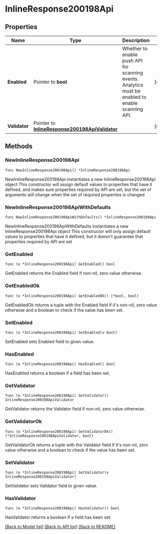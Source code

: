 # InlineResponse200198Api

## Properties

Name | Type | Description | Notes
------------ | ------------- | ------------- | -------------
**Enabled** | Pointer to **bool** | Whether to enable push API for scanning events. Analytics must be enabled to enable scanning API. | [optional] 
**Validator** | Pointer to [**InlineResponse200198ApiValidator**](InlineResponse200198ApiValidator.md) |  | [optional] 

## Methods

### NewInlineResponse200198Api

`func NewInlineResponse200198Api() *InlineResponse200198Api`

NewInlineResponse200198Api instantiates a new InlineResponse200198Api object
This constructor will assign default values to properties that have it defined,
and makes sure properties required by API are set, but the set of arguments
will change when the set of required properties is changed

### NewInlineResponse200198ApiWithDefaults

`func NewInlineResponse200198ApiWithDefaults() *InlineResponse200198Api`

NewInlineResponse200198ApiWithDefaults instantiates a new InlineResponse200198Api object
This constructor will only assign default values to properties that have it defined,
but it doesn't guarantee that properties required by API are set

### GetEnabled

`func (o *InlineResponse200198Api) GetEnabled() bool`

GetEnabled returns the Enabled field if non-nil, zero value otherwise.

### GetEnabledOk

`func (o *InlineResponse200198Api) GetEnabledOk() (*bool, bool)`

GetEnabledOk returns a tuple with the Enabled field if it's non-nil, zero value otherwise
and a boolean to check if the value has been set.

### SetEnabled

`func (o *InlineResponse200198Api) SetEnabled(v bool)`

SetEnabled sets Enabled field to given value.

### HasEnabled

`func (o *InlineResponse200198Api) HasEnabled() bool`

HasEnabled returns a boolean if a field has been set.

### GetValidator

`func (o *InlineResponse200198Api) GetValidator() InlineResponse200198ApiValidator`

GetValidator returns the Validator field if non-nil, zero value otherwise.

### GetValidatorOk

`func (o *InlineResponse200198Api) GetValidatorOk() (*InlineResponse200198ApiValidator, bool)`

GetValidatorOk returns a tuple with the Validator field if it's non-nil, zero value otherwise
and a boolean to check if the value has been set.

### SetValidator

`func (o *InlineResponse200198Api) SetValidator(v InlineResponse200198ApiValidator)`

SetValidator sets Validator field to given value.

### HasValidator

`func (o *InlineResponse200198Api) HasValidator() bool`

HasValidator returns a boolean if a field has been set.


[[Back to Model list]](../README.md#documentation-for-models) [[Back to API list]](../README.md#documentation-for-api-endpoints) [[Back to README]](../README.md)


